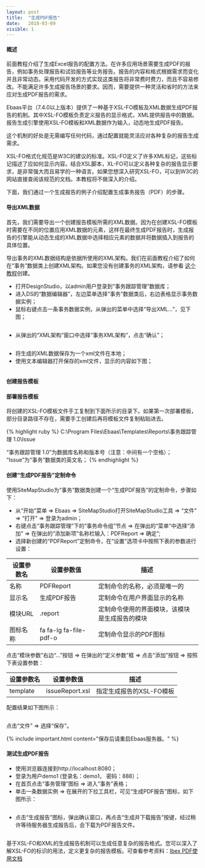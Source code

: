 ```yaml
---
layout: post
title:  "生成PDF报告"
date:   2018-03-09
visible: 1
---
```


#### 概述

前面教程介绍了生成Excel报告的配置方法。在许多应用场景需要生成PDF的报告，例如事务处理报告和试验报告等业务报告。报告的内容和格式根据需求而变化并且非常动态。采用代码开发的方式实现这类报告将非常费时费力，而且不容易修改。不能满足许多生成报告场景的要求。因而，需要提供一种灵活和省时的方法来应对生成PDF报告的需求。

Ebaas平台（7.4.0以上版本）提供了一种基于XSL-FO模板及XML数据生成PDF报告的机制。其中XSL-FO模板负责定义报告的显示格式，XML提供报告中的数据。报告生成引擎使用XSL-FO模板和XML数据作为输入，动态地生成PDF报告。

这个机制的好处是无需编写任何代码，通过配置就能灵活应对各种复杂的报告生成需求。

XSL-FO格式化规范是W3C的建议的标准。XSL-FO定义了许多XML标记，这些标记描述了应如何显示内容。结合XSL脚本，XL-FO可以定义各种复杂的报告显示要求，是非常强大而且易学的一种语言。如果您想深入研究XSL-FO，可以到W3C的网站直接查阅该规范的文档。本教程将不做深入的介绍。

下面，我们通过一个生成报告的例子介绍配置生成事务报告（PDF）的步骤。

#### 导出XML数据

首先，我们需要导出一个创建报告模板所需的XML数据。因为在创建XSL-FO模板时需要在不同的位置应用XML数据的元素，这样在最终生成PDF报告时，生成报告的引擎能从动态生成的XML数据中选择相应元素的数据并将数据插入到报告的具体位置。

导出事务的XML数据结构是依据所使用的XML架构。我们在前面教程介绍了如何在“事务”数据类上创建XML架构。如果您没有创建事务的XML架构，请参看 <a class="post-link" href="https://smarttdm.github.io/blog/Tutorial-6.0-%E9%85%8D%E7%BD%AEExcel%E6%8A%A5%E8%A1%A8%E6%95%B0%E6%8D%AE%E6%BA%90XML%E6%9E%B6%E6%9E%84/">这个教程</a>创建。

* 打开DesignStudio，以admin用户登录到“事务跟踪管理”数据库；
* 进入DS的“数据编辑器”，左边菜单选择“事务”数据类后，右边表格显示事务数据实例；
* 鼠标右键点击一条事务数据实例，从弹出的菜单中选择“导出XML...”，见下图；

<img src="{{'/assets/img/2018-3-9-2-导出XML数据.png' | prepend: site.baseurl }}" alt="">

* 从弹出的“XML架构”窗口中选择“事务XML架构”，点击“确认”；

<img src="{{'/assets/img/2018-3-9-2-选择XML架构.png' | prepend: site.baseurl }}" alt="">

* 将生成的XML数据保存为一个xml文件在本地；
* 使用文本编辑器打开保存的xml文件，显示的内容如下图；

<img src="{{'/assets/img/2018-3-9-2-事务XML数据.png' | prepend: site.baseurl }}" alt="">

#### 创建报告模板

#### 部署报告模板

将创建的XSL-FO模板文件手工复制到下面所示的目录下。如果第一次部署模板，部分目录路径不存在，需要手工创建后再将模板文件复制粘贴进去。

{% highlight ruby %}
C:\Program Files\Ebaas\Templates\Reports\事务跟踪管理 1.0\Issue

“事务跟踪管理 1.0”为数据库名称和版本号（注意：中间有一个空格）；
“Issue”为“事务”数据类的英文名；
{% endhighlight %}

#### 创建“生成PDF报告”定制命令

使用SiteMapStudio为“事务”数据类创建一个“生成PDF报告”的定制命令，步骤如下：

* 从“开始”菜单 => Ebaas => SiteMapStudio打开SiteMapStudio工具 => “文件” => “打开” => 登录为admin；
* 右键点击“事务跟踪管理”下的“事务命令组”节点 => 在弹出的“菜单”中选择“添加” => 在弹出的“添加新项”名称栏输入：PDFReport => 确定”;
* 选择新创建的“PDFReport”定制命令，在“设置”选项卡中按照下表的参数进行设置：

| 设置参数名 | 设置参数值 | 描述 |
|-------|--------|---------|
| 名称 | PDFReport | 定制命令的名称，必须是唯一的 |
| 显示名 | 生成PDF报告 | 定制命令在用户界面显示的名称 |
| 模块URL | .report | 定制命令使用的界面模块，该模块是生成报告的模块 |
| 图标名称 | fa fa-lg fa-file-pdf-o | 定制命令显示的PDF图标 |

点击“模块参数”右边“...”按钮 => 在弹出的“定义参数”框 => 点击“添加”按钮 => 按照下表设置参数：

| 设置参数名 | 设置参数值 | 描述 |
|-------|--------|---------|
| template | issueReport.xsl | 指定生成报告的XSL-FO模板 |

配置结果如下图所示：

<img src="{{'/assets/img/2018-3-9-2-创建生成PDF报告定制命令.png' | prepend: site.baseurl }}" alt="">

点击“文件” => 选择“保存”。

{% include important.html content="保存后请重启Ebaas服务器。" %}

#### 测试生成PDF报告

* 使用浏览器连接到http://localhost:8080；
* 登录为用户demo1 (登录名：demo1， 密码：888）；
* 在首页点击“事务管理”图标 => 进入“事务”表格；
* 单击一条数据实例 => 在展开的下拉工具栏，可见“生成PDF报告”图标，如下图所示：

<img src="{{'/assets/img/2018-3-9-2-显示生成报告定制命令.png' | prepend: site.baseurl }}" alt="">

* 点击“生成报告”图标，弹出确认窗口，再点击“生成并下载报告”按键，经过稍许等待服务器生成报告后，会下载为PDF报告文件。

<img src="{{'/assets/img/2018-3-9-2-generated-report.png' | prepend: site.baseurl }}" alt="">

基于XSL-FO和XML的生成报告机制可以生成任意复杂的报告格式。您可以深入了解XSL-FO的标识的用法，定义更复杂的报告模板。可查看参考资料：<a class='post-link' href='http://www.xmlpdf.com/builds/ibex.pdf'>Ibex PDF使用文档</a> 
